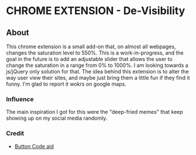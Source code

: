 # CHROME EXTENSION - De-Visibility

## About
This chrome extension is a small add-on that, on almost all webpages, changes the saturation level to 550%. 
This is a work-in-progress, and the goal in the future is to add an adjustable slider that allows the user to change the saturation in a range from 0% to 1000%. I am looking towards a js/jQuery only solution for that. 
The idea behind this extension is to alter the way user view their sites, and maybe just bring them a little fun if they find it funny.
I'm glad to report it wokrs on google maps.

### Influence
The main inspiration I got for this were the "deep-fried memes" that keep showing up on my social media randomly.

### Credit
* [Button Code aid](https://codepen.io/davidcochran/pen/WbWXoa)